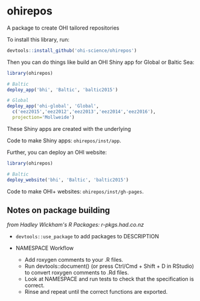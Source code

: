 # ohirepos
A package to create OHI tailored repositories

To install this library, run:

```r
devtools::install_github('ohi-science/ohirepos')
```

Then you can do things like build an OHI Shiny app for Global or Baltic Sea:

```r
library(ohirepos)

# Baltic
deploy_app('bhi', 'Baltic', 'baltic2015')

# Global
deploy_app('ohi-global', 'Global',
  c('eez2015','eez2012','eez2013','eez2014','eez2016'),
  projection='Mollweide')
```

These Shiny apps are created with the underlying 

Code to make Shiny apps: `ohirepos/inst/app`. 

Further, you can deploy an OHI website: 
```r
library(ohirepos)

# Baltic
deploy_website('bhi', 'Baltic', 'baltic2015')
```

Code to make OHI+ websites: `ohirepos/inst/gh-pages`. 


## Notes on package building
*from Hadley Wickham's R Packages: r-pkgs.had.co.nz*

- `devtools::use_package` to add packages to DESCRIPTION

- NAMESPACE Workflow
    - Add roxygen comments to your .R files.
    - Run devtools::document() (or press Ctrl/Cmd + Shift + D in RStudio) to convert roxygen comments to .Rd files.
    - Look at NAMESPACE and run tests to check that the specification is correct.
    - Rinse and repeat until the correct functions are exported.
